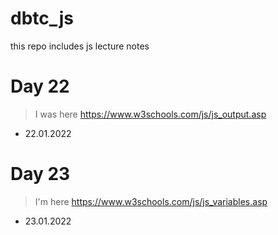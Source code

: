 # dbtc_js
this repo includes js lecture notes

# Day 22
> I was here https://www.w3schools.com/js/js_output.asp
- 22.01.2022

# Day 23
> I'm here https://www.w3schools.com/js/js_variables.asp
- 23.01.2022
